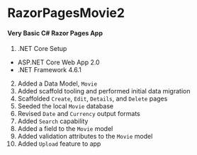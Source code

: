 # RazorPagesMovie2

#### Very Basic C# Razor Pages App

1. .NET Core Setup 
- ASP.NET Core Web App 2.0
- .NET Framework 4.6.1
2. Added a Data Model, `Movie`
3. Added scaffold tooling and performed initial data migration
4. Scaffolded `Create`, `Edit`, `Details`, and `Delete` pages
5. Seeded the local `Movie` database
6. Revised `Date` and `Currency` output formats
7. Added `Search` capability
8. Added a field to the `Movie` model
9. Added validation attributes to the `Movie` model
10. Added `Upload` feature to app
